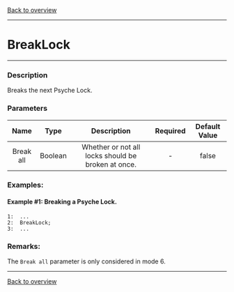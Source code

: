 [Back to overview](index.md)

---
# BreakLock
---
### Description
Breaks the next Psyche Lock.

### Parameters

|Name|Type|Description|Required|Default Value|
|:---:|:---:|:---:|:---:|:---:|
|Break all|Boolean|Whether or not all locks should be broken at once.|-|false|

### Examples:
#### Example #1: Breaking a Psyche Lock.
```
1:  ...
2:  BreakLock;
3:  ...
```

### Remarks:
The `Break all` parameter is only considered in mode 6.

---
[Back to overview](index.md)